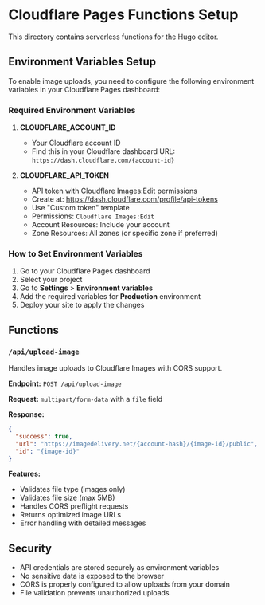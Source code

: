 # Cloudflare Pages Functions Setup

This directory contains serverless functions for the Hugo editor.

## Environment Variables Setup

To enable image uploads, you need to configure the following environment variables in your Cloudflare Pages dashboard:

### Required Environment Variables

1. **CLOUDFLARE_ACCOUNT_ID**
   - Your Cloudflare account ID
   - Find this in your Cloudflare dashboard URL: `https://dash.cloudflare.com/{account-id}`

2. **CLOUDFLARE_API_TOKEN**
   - API token with Cloudflare Images:Edit permissions
   - Create at: https://dash.cloudflare.com/profile/api-tokens
   - Use "Custom token" template
   - Permissions: `Cloudflare Images:Edit`
   - Account Resources: Include your account
   - Zone Resources: All zones (or specific zone if preferred)

### How to Set Environment Variables

1. Go to your Cloudflare Pages dashboard
2. Select your project
3. Go to **Settings** > **Environment variables**
4. Add the required variables for **Production** environment
5. Deploy your site to apply the changes

## Functions

### `/api/upload-image`

Handles image uploads to Cloudflare Images with CORS support.

**Endpoint:** `POST /api/upload-image`

**Request:** `multipart/form-data` with a `file` field

**Response:**
```json
{
  "success": true,
  "url": "https://imagedelivery.net/{account-hash}/{image-id}/public",
  "id": "{image-id}"
}
```

**Features:**
- Validates file type (images only)
- Validates file size (max 5MB)
- Handles CORS preflight requests
- Returns optimized image URLs
- Error handling with detailed messages

## Security

- API credentials are stored securely as environment variables
- No sensitive data is exposed to the browser
- CORS is properly configured to allow uploads from your domain
- File validation prevents unauthorized uploads 